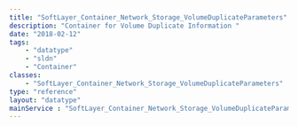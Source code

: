 ```yaml
---
title: "SoftLayer_Container_Network_Storage_VolumeDuplicateParameters"
description: "Container for Volume Duplicate Information "
date: "2018-02-12"
tags:
    - "datatype"
    - "sldn"
    - "Container"
classes:
    - "SoftLayer_Container_Network_Storage_VolumeDuplicateParameters"
type: "reference"
layout: "datatype"
mainService : "SoftLayer_Container_Network_Storage_VolumeDuplicateParameters"
---
```

